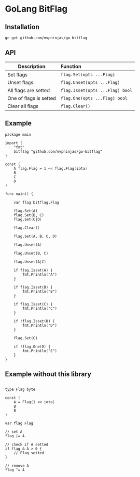 # GoLang BitFlag

## Installation

`go get github.com/mvpninjas/go-bitflag`

## API

| Description        | Function  |
| ------------------ |:----------|
| Set flags | `flag.Set(opts ...Flag)` |
| Unset flags | `flag.Unset(opts ...Flag)` |
| All flags are setted | `flag.Isset(opts ...Flag) bool` |
| One of flags is setted | `flag.One(opts ...Flag) bool` |
| Clear all flags | `flag.Clear()` |


## Example

```
package main

import (
	"fmt"
	bitflag "github.com/mvpninjas/go-bitflag"
)

const (
	A flag.Flag = 1 << flag.Flag(iota)
	B
	C
	D
)

func main() {

	var flag bitflag.Flag

	flag.Set(A)
	flag.Set(B, C)
	flag.Set(C|D)

	flag.Clear()

	flag.Set(A, B, C, D)

	flag.Unset(A)

	flag.Unset(B, C)

	flag.Unset(A|C)

	if flag.Isset(A) {
		fmt.Println("A")
	}

	if flag.Isset(B) {
		fmt.Println("B")
	}

	if flag.Isset(C) {
		fmt.Println("C")
	}
	
	if !flag.Isset(D) {
		fmt.Println("D")
	}
	
	flag.Set(C)
	
	if !flag.One(D) {
		fmt.Println("E")
	}
}

```


## Example without this library 

```

type Flag byte

const (
	A = Flag(1 << iota)
	B
	B
)

var flag Flag

// set A
flag |= A

// check if A setted
if flag & A > 0 {
	// Flag setted
}

// remove A
flag ^= A

```
